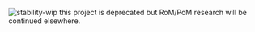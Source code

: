 ![stability-wip](https://img.shields.io/badge/stability-work_in_progress-blue.svg)
this project is deprecated but RoM/PoM research will be continued elsewhere.
